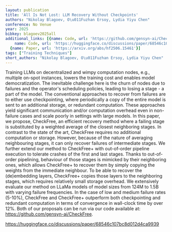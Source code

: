 ```yaml
---
layout: publication
title: 'All Is Not Lost: LLM Recovery Without Checkpoints'
authors: "Nikolay Blagoev, O\u011Fuzhan Ersoy, Lydia Yiyu Chen"
conference: No Venue
year: 2025
bibkey: blagoev2025all
additional_links: [{name: Code, url: 'https://github.com/gensyn-ai/CheckFree'}, {
    name: Code, url: 'https://huggingface.co/discussions/paper/68546c107bc8d012d4ca9939'},
  {name: Paper, url: 'https://arxiv.org/abs/hf2506.15461'}]
tags: ["Training Techniques"]
short_authors: "Nikolay Blagoev, O\u011Fuzhan Ersoy, Lydia Yiyu Chen"
---
```

Training LLMs on decentralized and wimpy computation nodes, e.g., multiple on-spot instances, lowers the training cost and enables model democratization. The inevitable challenge here is the churn of nodes due to failures and the operator's scheduling policies, leading to losing a stage - a part of the model. The conventional approaches to recover from failures are to either use checkpointing, where periodically a copy of the entire model is sent to an additional storage, or redundant computation. These approaches yield significant communication and/or computation overhead even in non-failure cases and scale poorly in settings with large models. In this paper, we propose, CheckFree, an efficient recovery method where a failing stage is substituted by a weighted average of the closest neighboring stages. In contrast to the state of the art, CheckFree requires no additional computation or storage. However, because of the nature of averaging neighbouring stages, it can only recover failures of intermediate stages. We further extend our method to CheckFree+ with out-of-order pipeline execution to tolerate crashes of the first and last stages. Thanks to out-of-order pipelining, behaviour of those stages is mimicked by their neighboring ones, which allows CheckFree+ to recover them by simply copying the weights from the immediate neighbour. To be able to recover the (de)embedding layers, CheckFree+ copies those layers to the neighboring stages, which requires relatively small storage overhead. We extensively evaluate our method on LLaMa models of model sizes from 124M to 1.5B with varying failure frequencies. In the case of low and medium failure rates (5-10%), CheckFree and CheckFree+ outperform both checkpointing and redundant computation in terms of convergence in wall-clock time by over 12%. Both of our proposals can be run via our code available at: https://github.com/gensyn-ai/CheckFree.

https://huggingface.co/discussions/paper/68546c107bc8d012d4ca9939